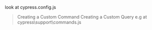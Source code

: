 look at cypress.config.js

>Creating a Custom Command
>Creating a Custom Query
e.g at cypress\support\commands.js
